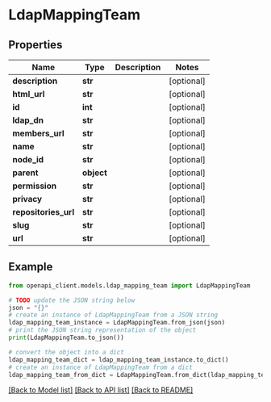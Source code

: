 # LdapMappingTeam


## Properties

Name | Type | Description | Notes
------------ | ------------- | ------------- | -------------
**description** | **str** |  | [optional] 
**html_url** | **str** |  | [optional] 
**id** | **int** |  | [optional] 
**ldap_dn** | **str** |  | [optional] 
**members_url** | **str** |  | [optional] 
**name** | **str** |  | [optional] 
**node_id** | **str** |  | [optional] 
**parent** | **object** |  | [optional] 
**permission** | **str** |  | [optional] 
**privacy** | **str** |  | [optional] 
**repositories_url** | **str** |  | [optional] 
**slug** | **str** |  | [optional] 
**url** | **str** |  | [optional] 

## Example

```python
from openapi_client.models.ldap_mapping_team import LdapMappingTeam

# TODO update the JSON string below
json = "{}"
# create an instance of LdapMappingTeam from a JSON string
ldap_mapping_team_instance = LdapMappingTeam.from_json(json)
# print the JSON string representation of the object
print(LdapMappingTeam.to_json())

# convert the object into a dict
ldap_mapping_team_dict = ldap_mapping_team_instance.to_dict()
# create an instance of LdapMappingTeam from a dict
ldap_mapping_team_from_dict = LdapMappingTeam.from_dict(ldap_mapping_team_dict)
```
[[Back to Model list]](../README.md#documentation-for-models) [[Back to API list]](../README.md#documentation-for-api-endpoints) [[Back to README]](../README.md)



